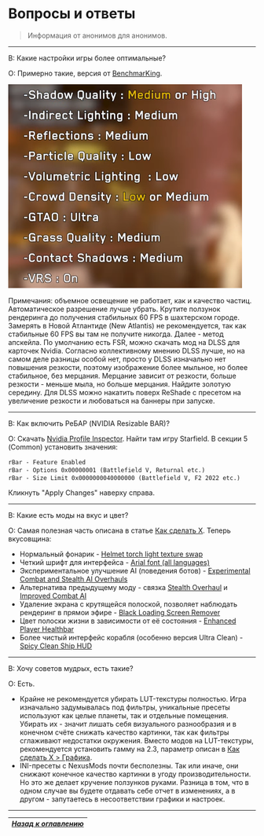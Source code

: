 # Вопросы и ответы

> Информация от анонимов для анонимов.

------

В: Какие настройки игры более оптимальные?

О: Примерно такие, версия от [BenchmarKing](https://www.youtube.com/@benchmarking4386).

![](Вопросы-ответы/Оптимальные-настройки.png)

Примечания: объемное освещение не работает, как и качество частиц. Автоматическое разрешение лучше убрать. Крутите ползунок рендеринга до получения стабильных 60 FPS в шахтерском городе. Замерять в Новой Атлантиде (New Atlantis) не рекомендуется, так как стабильные 60 FPS вы там не получите никогда. Далее - метод апскейла. По умолчанию есть FSR, можно скачать мод на DLSS для карточек Nvidia. Согласно коллективному мнению DLSS лучше, но на самом деле разницы особой нет, просто у DLSS изначально нет повышения резкости, поэтому изображение более мыльное, но более стабильное, без мерцания. Мерцание зависит от резкости, больше резкости - меньше мыла, но больше мерцания. Найдите золотую середину. Для DLSS можно накатить поверх ReShade с пресетом на увеличение резкости и любоваться на баннеры при запуске.

------

В: Как включить РеБАР (NVIDIA Resizable BAR)?

О: Скачать [Nvidia Profile Inspector](https://github.com/Orbmu2k/nvidiaProfileInspector/releases/latest). Найти там игру Starfield. В секции 5 (Common) установить значения:
```
rBar - Feature Enabled
rBar - Options 0x00000001 (Battlefield V, Returnal etc.)
rBar - Size Limit 0x0000000040000000 (Battlefield V, F2 2022 etc.)
```
Кликнуть "Apply Changes" наверху справа.

------

В: Какие есть моды на вкус и цвет?

О: Самая полезная часть описана в статье [Как сделать X](Как-сделать-X.md). Теперь вкусовщина:

+ Нормальный фонарик - [Helmet torch light texture swap](https://www.nexusmods.com/starfield/mods/402)
+ Четкий шрифт для интерфейса - [Arial font (all languages)](https://www.nexusmods.com/starfield/mods/265)
+ Экспериментальное улучшение AI (поведения ботов) - [Experimental Combat and Stealth AI Overhauls](https://www.nexusmods.com/starfield/mods/1043)
+ Альтернатива предыдущему моду - связка [Stealth Overhaul](https://www.nexusmods.com/starfield/mods/819) и [Improved Combat AI](https://www.nexusmods.com/starfield/mods/1392)
+ Удаление экрана с крутящейся полоской, позволяет наблюдать рендеринг в прямои эфире - [Black Loading Screen Remover](https://www.nexusmods.com/starfield/mods/546)
+ Цвет полоски жизни в зависимости от её состояния - [Enhanced Player Healthbar](https://www.nexusmods.com/starfield/mods/454)
+ Более чистый интерфейс корабля (особенно версия Ultra Clean) - [Spicy Clean Ship HUD](https://www.nexusmods.com/starfield/mods/529)

------

В: Хочу советов мудрых, есть такие?

О: Есть.

+ Крайне не рекомендуется убирать LUT-текстуры полностью. Игра изначально задумывалась под фильтры, уникальные пресеты используют как целые планеты, так и отдельные помещения. Убирать их - значит лишать себя визуального разнообразия и в конечном счёте снижать качество картинки, так как фильтры сглаживают недостатки окружения. Вместо модов на LUT-текстуры, рекомендуется установить гамму на 2.3, параметр описан в [Как сделать X > Графика](Как-сделать-X.md#графика).
+ INI-пресеты с NexusMods почти бесполезны. Так или иначе, они снижают конечное качество картинки в угоду производительности. Но это же делает кручение ползунков руками. Разница в том, что в одном случае вы будете отдавать себе отчет в изменениях, а в другом - запутаетесь в несоответствии графики и настроек.

------

|[*Назад к оглавлению*](https://github.com/Meridiano/Starfield-Head)|
|:---:|